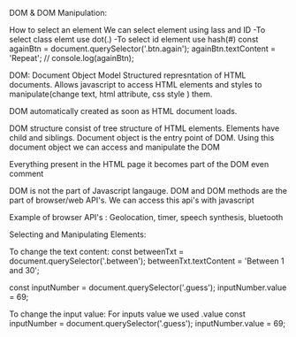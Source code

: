 DOM & DOM Manipulation:

How to select an element
We can select element using lass and ID
-To select class elemt use dot(.)
-To select id element use hash(#)
const againBtn = document.querySelector('.btn.again');
againBtn.textContent = 'Repeat';
// console.log(againBtn);

DOM: Document Object Model
Structured represntation of HTML documents. Allows javascript to access HTML elements and styles to manipulate(change text, html attribute, css style ) them.

DOM automatically created as soon as HTML document loads.

DOM structure consist of tree structure of HTML elements. Elements have child and siblings.
Document object is the entry point of DOM. Using this document object we can access and manipulate the DOM

Everything present in the HTML page it becomes part of the DOM even comment

DOM is not the part of Javascript langauge. DOM and DOM methods are the part of browser/web API's. We can access this api's with javascript

Example of browser API's : Geolocation, timer, speech synthesis, bluetooth

Selecting and Manipulating Elements:

To change the text content:
const betweenTxt = document.querySelector('.between');
betweenTxt.textContent = 'Between 1 and 30';

const inputNumber = document.querySelector('.guess');
inputNumber.value = 69;

To change the input value:
For inputs value we used .value
const inputNumber = document.querySelector('.guess');
inputNumber.value = 69;
